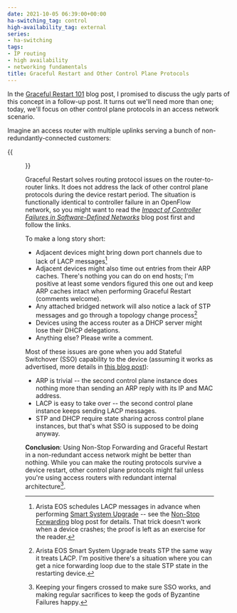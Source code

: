 ```yaml
---
date: 2021-10-05 06:39:00+00:00
ha-switching_tag: control
high-availability_tag: external
series:
- ha-switching
tags:
- IP routing
- high availability
- networking fundamentals
title: Graceful Restart and Other Control Plane Protocols
---
```

In the [Graceful Restart 101](/2021/09/graceful-restart.html) blog post, I promised to discuss the ugly parts of this concept in a follow-up post. It turns out we'll need more than one; today, we'll focus on other control plane protocols in an access network scenario.

Imagine an access router with multiple uplinks serving a bunch of non-redundantly-connected customers:

{{<figure src="/2021/09/GR-access-router.png" caption="Non-redundant access network">}}
<!--more-->
Graceful Restart solves routing protocol issues on the router-to-router links. It does not address the lack of other control plane protocols during the device restart period. The situation is functionally identical to controller failure in an OpenFlow network, so you might want to read the *[Impact of Controller Failures in Software-Defined Networks](/2019/06/impact-of-controller-failures-in.html)* blog post first and follow the links.
 
To make a long story short:

* Adjacent devices might bring down port channels due to lack of LACP messages[^1]
* Adjacent devices might also time out entries from their ARP caches. There's nothing you can do on end hosts; I'm positive at least some vendors figured this one out and keep ARP caches intact when performing Graceful Restart (comments welcome).
* Any attached bridged network will also notice a lack of STP messages and go through a topology change process[^2]
* Devices using the access router as a DHCP server might lose their DHCP delegations.
* Anything else? Please write a comment.

Most of these issues are gone when you add Stateful Switchover (SSO) capability to the device (assuming it works as advertised, more details in [this blog post](/2021/09/stateful-switchover.html)):

* ARP is trivial -- the second control plane instance does nothing more than sending an ARP reply with its IP and MAC address.
* LACP is easy to take over -- the second control plane instance keeps sending LACP messages.
* STP and DHCP require state sharing across control plane instances, but that's what SSO is supposed to be doing anyway.

**Conclusion**: Using Non-Stop Forwarding and Graceful Restart in a non-redundant access network might be better than nothing. While you can make the routing protocols survive a device restart, other control plane protocols might fail unless you're using access routers with redundant internal architecture[^3].

[^1]: Arista EOS schedules LACP messages in advance when performing [Smart System Upgrade](https://www.arista.com/en/um-eos/eos-leaf-smart-system-upgrade-leaf-ssu) -- see the [Non-Stop Forwarding](/2021/09/non-stop-forwarding.html) blog post for details. That trick doesn't work when a device crashes; the proof is left as an exercise for the reader.

[^2]: Arista EOS Smart System Upgrade treats STP the same way it treats LACP. I'm positive there's a situation where you can get a nice forwarding loop due to the stale STP state in the restarting device.

[^3]: Keeping your fingers crossed to make sure SSO works, and making regular sacrifices to keep the gods of Byzantine Failures happy.
